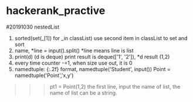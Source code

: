 # hackerank_practive
#20191030
nestedList 
1. sorted(set(_[1]) for _in classList) use second item in classList to set and sort
2. name, *line = input().split() *line means line is list
3. print(d) (d is deque) print result is deque(['1', '2']), *d result (1,2)
5. every time counter -=1, when size use out, it is 0
6. namedtuple: {:.2f} format, namedtuple('Student', input()) Point = namedtuple('Point','x,y')
>>> pt1 = Point(1,2)
the first line, input the name of list, the name of list can be a string. 
